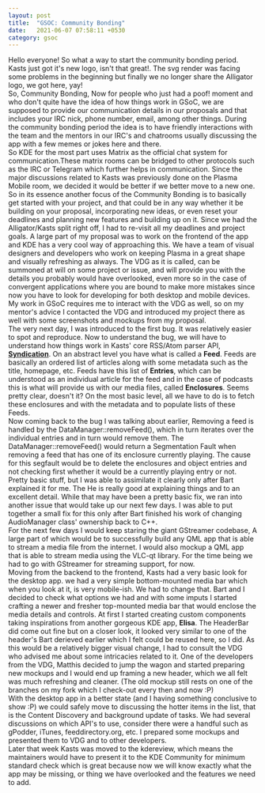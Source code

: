 ```yaml
---
layout: post
title:  "GSOC: Community Bonding"
date:   2021-06-07 07:58:11 +0530
category: gsoc
---
```

Hello everyone!
So what a way to start the community bonding period. Kasts just got it's new logo, isn't that great!. The svg render was facing some problems in the beginning but finally we no longer share the Alligator logo, we got here, yay!  
So, Community Bonding, Now for people who just had a poof! moment and who don't quite have the idea of how things work in GSoC, we are supposed to provide our communication details in our proposals and that includes your IRC nick, phone number, email, among other things. During the community bonding period the idea is to have friendly interactions with the team and the mentors in our IRC's and chatrooms usually discussing the app with a few memes or jokes here and there.  
So KDE for the most part uses Matrix as the official chat system for communication.These matrix rooms can be bridged to other protocols such as the IRC or Telegram which further helps in communication. Since the major discussions related to Kasts was previously done on the Plasma Mobile room, we decided it would be better if we better move to a new one.  
So in its essence another focus of the Community Bonding is to basically get started with your project, and that could be in any way whether it be building on your proposal, incorporating new ideas, or even reset your deadlines and planning new features and building up on it. Since we had the Alligator/Kasts split right off, I had to re-visit all my deadlines and project goals. A large part of my proposal was to work on the frontend of the app and KDE has a very cool way of approaching this. We have a team of visual designers and developers who work on keeping Plasma in a great shape and visually refreshing as always. The VDG as it is called, can be summoned at will on some project or issue, and will provide you with the details you probably would have overlooked, even more so in the case of convergent applications where you are bound to make more mistakes since now you have to look for developing for both desktop and mobile devices.  
My work in GSoC requires me to interact with the VDG as well, so on my mentor's advice I contacted the VDG and introduced my project there as well with some screenshots and mockups from my proposal.  
The very next day, I was introduced to the first bug. It was relatively  easier to spot and reproduce. Now to understand the bug, we will have to understand how things work in Kasts' core RSS/Atom parser API, [<strong>Syndication</strong>](https://github.com/KDE/syndication). On an abstract level you have what is called a <strong>Feed</strong>. Feeds are basically an ordered list of articles along with some metadata such as the title, homepage, etc. Feeds have this list of <strong>Entries</strong>, which can be understood as an individual article for the feed and in the case of podcasts this is what will provide us with our media files, called <strong>Enclosures</strong>. Seems pretty clear, doesn't it? On the most basic level, all we have to do is to fetch these enclosures and with the metadata and to populate lists of these Feeds.  
Now coming back to the bug I was talking about earlier, Removing a feed is handled by the DataManager::removeFeed(), which in turn iterates over the individual entries and in turn would remove them. The DataManager::removeFeed() would return a Segmentation Fault when removing a feed that has one of its enclosure currently playing. The cause for this segfault would be to delete the enclosures and object entries and not checking first whether it would be a currently playing entry or not. Pretty basic stuff, but I was able to assimilate it clearly only after Bart explained it for me. The He is really good at explaining things and to an excellent detail. While that may have been a pretty basic fix, we ran into another issue that would take up our next few days. I was able to put together a small fix for this only after Bart finished his work of changing AudioManager class' ownership back to C++.  
For the next few days I would keep staring the giant GStreamer codebase, A large part of which would be to successfully build any QML app that is able to stream a media file from the internet. I would also mockup a QML app that is able to stream media using the VLC-qt library. For the time being we had to go with GStreamer for streaming support, for now.  
Moving from the backend to the frontend, Kasts had a very basic look for the desktop app. we had a very simple bottom-mounted media bar which when you look at it, is very mobile-ish. We had to change that. Bart and I decided to check what options we had and with some imputs I started crafting a newer and fresher top-mounted media bar that would enclose the media details and controls. At first I started creating custom components taking inspirations from another gorgeous KDE app, <strong>Elisa</strong>. The HeaderBar did come out fine but on a closer look, it looked very similar to one of the header's Bart derieved earlier which I felt could be reused here, so I did. As this would be a relatively bigger visual change, I had to consult the VDG who advised me about some intricacies related to it. One of the developers from the VDG, Matthis decided to jump the wagon and started preparing new mockups and I would end up framing a new header, which we all felt was much refreshing and cleaner. (The old mockup still rests on one of the branches on my fork which I check-out every then and now :P)  
With the desktop app in a better state (and I having something conclusive to show :P) we could safely move to discussing the hotter items in the list, that is the Content Discovery and background update of tasks. We had several discussions on which API's to use, consider there were a handful such as gPodder, iTunes, feeddirectory.org, etc. I prepared some mockups and presented them to VDG and to other developers.  
Later that week Kasts was moved to the kdereview, which means the maintainers would have to present it to the KDE Community for minimum standard check which is great because now we will know exactly what the app may be missing, or thing we have overlooked and the features we need to add.